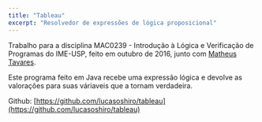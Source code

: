 ```yaml
---
title: "Tableau"
excerpt: "Resolvedor de expressões de lógica proposicional"
---
```


Trabalho para a disciplina MAC0239 - Introdução à Lógica e Verificação de
Programas do IME-USP, feito em outubro de 2016, junto com 
[Matheus Tavares](https://matheustavares.gitlab.io/).

Este programa feito em Java recebe uma expressão lógica e devolve as valorações
para suas váriaveis que a tornam verdadeira.

Github: [https://github.com/lucasoshiro/tableau](https://github.com/lucasoshiro/tableau)


